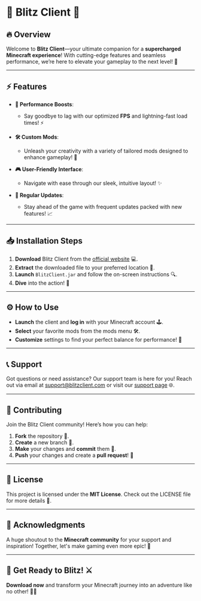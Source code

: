 # 🌌 **Blitz Client** 🚀

## 🔥 **Overview**
Welcome to **Blitz Client**—your ultimate companion for a **supercharged Minecraft experience**! With cutting-edge features and seamless performance, we’re here to elevate your gameplay to the next level! 🌟

---

## ⚡ **Features**
- **🚀 Performance Boosts**: 
  - Say goodbye to lag with our optimized **FPS** and lightning-fast load times! ⚡
  
- **🛠️ Custom Mods**: 
  - Unleash your creativity with a variety of tailored mods designed to enhance gameplay! 🎨

- **🎮 User-Friendly Interface**: 
  - Navigate with ease through our sleek, intuitive layout! ✨

- **🔄 Regular Updates**: 
  - Stay ahead of the game with frequent updates packed with new features! 📈

---

## 📥 **Installation Steps**
1. **Download** Blitz Client from the [official website](#) 💻.
2. **Extract** the downloaded file to your preferred location 📂.
3. **Launch** `BlitzClient.jar` and follow the on-screen instructions 🔍.
4. **Dive** into the action! 🎉

---

## ⚙️ **How to Use**
- **Launch** the client and **log in** with your Minecraft account 🕹️.
- **Select** your favorite mods from the mods menu 🛠️.
- **Customize** settings to find your perfect balance for performance! 🎯

---

## 📞 **Support**
Got questions or need assistance? Our support team is here for you! Reach out via email at [support@blitzclient.com](mailto:support@blitzclient.com) or visit our [support page](#) 🌐.

---

## 🤝 **Contributing**
Join the Blitz Client community! Here’s how you can help:
1. **Fork** the repository 🔄.
2. **Create** a new branch 🌿.
3. **Make** your changes and **commit** them 📝.
4. **Push** your changes and create a **pull request**! 🎉

---

## 📜 **License**
This project is licensed under the **MIT License**. Check out the LICENSE file for more details 📃.

---

## 🙌 **Acknowledgments**
A huge shoutout to the **Minecraft community** for your support and inspiration! Together, let's make gaming even more epic! 🌟

---

## 🌟 **Get Ready to Blitz!** ⚔️
**Download now** and transform your Minecraft journey into an adventure like no other! 🌈✨

